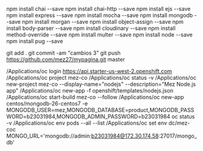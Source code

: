 npm install chai --save
npm install chai-http --save
npm install ejs --save
npm install express --save
npm install mocha --save
npm install mongodb --save
npm install morgan --save
npm install object-assign --save
npm install body-parser --save
npm install cloudinary --save
npm install method-override --save
npm install multer --save
npm install node --save
npm install pug --save


git add .
git commit -am "cambios 3"
git push https://github.com/mez27/mypagina.git master


/Applications/oc login https://api.starter-us-west-2.openshift.com
/Applications/oc project mez-co
/Applications/oc status -v
/Applications/oc new-project mez-co --display-name="nodejs" --description="Mez Node.js app"
/Applications/oc new-app -f openshift/templates/nodejs.json
/Applications/oc start-build mez-co --follow
/Applications/oc new-app centos/mongodb-26-centos7 -e MONGODB_USER=mez,MONGODB_DATABASE=product,MONGODB_PASSWORD=b23031984,MONGODB_ADMIN_PASSWORD=b23031984
oc status -v
/Applications/oc env pods --all --list
/Applications/oc set env dc/mez-coc MONGO_URL='mongodb://admin:b23031984@172.30.174.58:27017/mongo_db'
